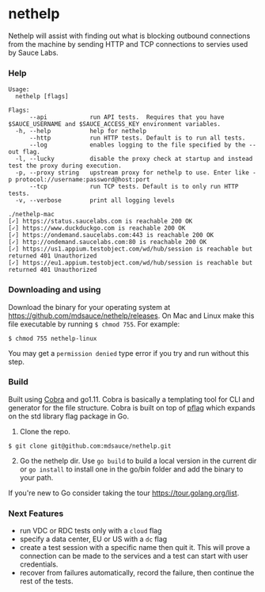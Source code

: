 # nethelp
Nethelp will assist with finding out what is blocking outbound connections from the machine by sending HTTP and TCP connections to servies used by Sauce Labs.

### Help
```
Usage:
  nethelp [flags]

Flags:
      --api            run API tests.  Requires that you have $SAUCE_USERNAME and $SAUCE_ACCESS_KEY environment variables.
  -h, --help           help for nethelp
      --http           run HTTP tests. Default is to run all tests.
      --log            enables logging to the file specified by the --out flag.
  -l, --lucky          disable the proxy check at startup and instead test the proxy during execution.
  -p, --proxy string   upstream proxy for nethelp to use. Enter like -p protocol://username:password@host:port
      --tcp            run TCP tests. Default is to only run HTTP tests.
  -v, --verbose        print all logging levels
```

```
./nethelp-mac
[✓] https://status.saucelabs.com is reachable 200 OK
[✓] https://www.duckduckgo.com is reachable 200 OK
[✓] https://ondemand.saucelabs.com:443 is reachable 200 OK
[✓] http://ondemand.saucelabs.com:80 is reachable 200 OK
[✓] https://us1.appium.testobject.com/wd/hub/session is reachable but returned 401 Unauthorized
[✓] https://eu1.appium.testobject.com/wd/hub/session is reachable but returned 401 Unauthorized
```

### Downloading and using
Download the binary for your operating system at https://github.com/mdsauce/nethelp/releases.
On Mac and Linux make this file executable by running `$ chmod 755`.  For example:
```
$ chmod 755 nethelp-linux
```
You may get a `permission denied` type error if you try and run without this step.

### Build
Built using [Cobra](https://github.com/spf13/cobra) and go1.11.  Cobra is basically a templating tool for CLI and generator for the file structure. Cobra is built  on top of [pflag](https://github.com/spf13/pflag) which expands on the std library flag package in Go.

1. Clone the repo.
```
$ git clone git@github.com:mdsauce/nethelp.git
```
2. Go the nethelp dir.  Use `go build` to build a local version in the current dir or `go install` to install one in the go/bin folder and add the binary to your path.

If you're new to Go consider taking the tour https://tour.golang.org/list. 

### Next Features
* run VDC or RDC tests only with a `cloud` flag
* specify a data center, EU or US with a `dc` flag
* create a test session with a specific name then quit it.  This will prove a connection can be made to the services and a test can start with user credentials.
* recover from failures automatically, record the failure, then continue the rest of the tests.